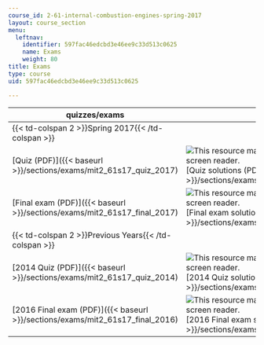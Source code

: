 ```yaml
---
course_id: 2-61-internal-combustion-engines-spring-2017
layout: course_section
menu:
  leftnav:
    identifier: 597fac46edcbd3e46ee9c33d513c0625
    name: Exams
    weight: 80
title: Exams
type: course
uid: 597fac46edcbd3e46ee9c33d513c0625

---
```


| quizzes/exams | solutions |
| --- | --- |
| {{< td-colspan 2 >}}Spring 2017{{< /td-colspan >}} ||
| [Quiz (PDF)]({{< baseurl >}}/sections/exams/mit2_61s17_quiz_2017) | ![This resource may not render correctly in a screen reader.](/images/inacessible.gif)[Quiz solutions (PDF)]({{< baseurl >}}/sections/exams/mit2_61s17_quiz_2017soln) |
| [Final exam (PDF)]({{< baseurl >}}/sections/exams/mit2_61s17_final_2017) | ![This resource may not render correctly in a screen reader.](/images/inacessible.gif)[Final exam solutions (PDF)]({{< baseurl >}}/sections/exams/mit2_61s17_final_2017soln) |
| {{< td-colspan 2 >}}Previous Years{{< /td-colspan >}} ||
| [2014 Quiz (PDF)]({{< baseurl >}}/sections/exams/mit2_61s17_quiz_2014) | ![This resource may not render correctly in a screen reader.](/images/inacessible.gif)[2014 Quiz solutions (PDF)]({{< baseurl >}}/sections/exams/mit2_61s17_quiz_2014soln) |
| [2016 Final exam (PDF)]({{< baseurl >}}/sections/exams/mit2_61s17_final_2016) | ![This resource may not render correctly in a screen reader.](/images/inacessible.gif)[2016 Final exam solutions (PDF)]({{< baseurl >}}/sections/exams/mit2_61s17_final_2016soln)
